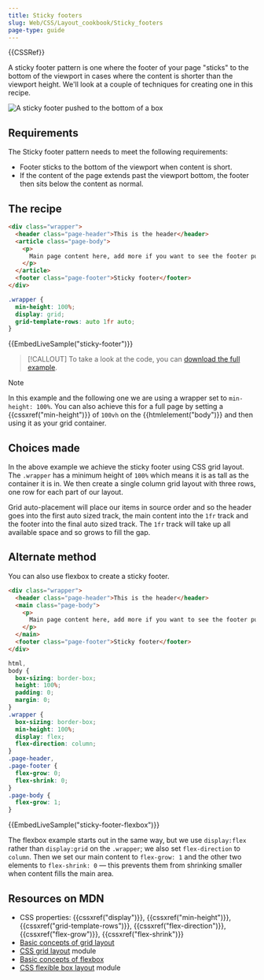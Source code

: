 ```yaml
---
title: Sticky footers
slug: Web/CSS/Layout_cookbook/Sticky_footers
page-type: guide
---
```


{{CSSRef}}

A sticky footer pattern is one where the footer of your page "sticks" to the bottom of the viewport in cases where the content is shorter than the viewport height. We'll look at a couple of techniques for creating one in this recipe.

![A sticky footer pushed to the bottom of a box](cookbook-footer.png)

## Requirements

The Sticky footer pattern needs to meet the following requirements:

- Footer sticks to the bottom of the viewport when content is short.
- If the content of the page extends past the viewport bottom, the footer then sits below the content as normal.

## The recipe

```html live-sample___sticky-footer
<div class="wrapper">
  <header class="page-header">This is the header</header>
  <article class="page-body">
    <p>
      Main page content here, add more if you want to see the footer push down.
    </p>
  </article>
  <footer class="page-footer">Sticky footer</footer>
</div>
```

```css live-sample___sticky-footer
.wrapper {
  min-height: 100%;
  display: grid;
  grid-template-rows: auto 1fr auto;
}
```

{{EmbedLiveSample("sticky-footer")}}

> [!CALLOUT]
> To take a look at the code, you can [download the full example](https://github.com/mdn/css-examples/blob/main/css-cookbook/sticky-footer--download.html).

> [!NOTE]
> In this example and the following one we are using a wrapper set to `min-height: 100%`. You can also achieve this for a full page by setting a {{cssxref("min-height")}} of `100vh` on the {{htmlelement("body")}} and then using it as your grid container.

## Choices made

In the above example we achieve the sticky footer using CSS grid layout. The `.wrapper` has a minimum height of `100%` which means it is as tall as the container it is in. We then create a single column grid layout with three rows, one row for each part of our layout.

Grid auto-placement will place our items in source order and so the header goes into the first auto sized track, the main content into the `1fr` track and the footer into the final auto sized track. The `1fr` track will take up all available space and so grows to fill the gap.

## Alternate method

You can also use flexbox to create a sticky footer.

```html live-sample___sticky-footer-flexbox
<div class="wrapper">
  <header class="page-header">This is the header</header>
  <main class="page-body">
    <p>
      Main page content here, add more if you want to see the footer push down.
    </p>
  </main>
  <footer class="page-footer">Sticky footer</footer>
</div>
```

```css live-sample___sticky-footer-flexbox
html,
body {
  box-sizing: border-box;
  height: 100%;
  padding: 0;
  margin: 0;
}
.wrapper {
  box-sizing: border-box;
  min-height: 100%;
  display: flex;
  flex-direction: column;
}
.page-header,
.page-footer {
  flex-grow: 0;
  flex-shrink: 0;
}
.page-body {
  flex-grow: 1;
}
```

{{EmbedLiveSample("sticky-footer-flexbox")}}

The flexbox example starts out in the same way, but we use `display:flex` rather than `display:grid` on the `.wrapper`; we also set `flex-direction` to `column`. Then we set our main content to `flex-grow: 1` and the other two elements to `flex-shrink: 0` — this prevents them from shrinking smaller when content fills the main area.

## Resources on MDN

- CSS properties: {{cssxref("display")}}, {{cssxref("min-height")}}, {{cssxref("grid-template-rows")}}, {{cssxref("flex-direction")}}, {{cssxref("flex-grow")}}, {{cssxref("flex-shrink")}}
- [Basic concepts of grid layout](/en-US/docs/Web/CSS/CSS_grid_layout/Basic_concepts_of_grid_layout)
- [CSS grid layout](/en-US/docs/Web/CSS/CSS_grid_layout) module
- [Basic concepts of flexbox](/en-US/docs/Web/CSS/CSS_flexible_box_layout/Basic_concepts_of_flexbox)
- [CSS flexible box layout](/en-US/docs/Web/CSS/CSS_flexible_box_layout) module
